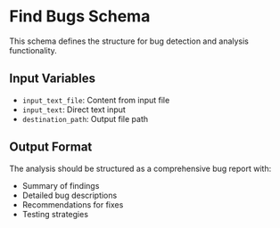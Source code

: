 # Find Bugs Schema

This schema defines the structure for bug detection and analysis functionality.

## Input Variables
- `input_text_file`: Content from input file
- `input_text`: Direct text input  
- `destination_path`: Output file path

## Output Format
The analysis should be structured as a comprehensive bug report with:
- Summary of findings
- Detailed bug descriptions
- Recommendations for fixes
- Testing strategies